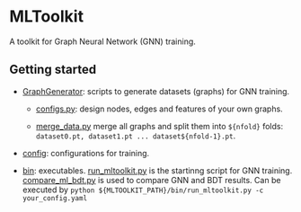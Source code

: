 # MLToolkit

A toolkit for Graph Neural Network (GNN) training.


## Getting started

- [GraphGenerator](GraphGenerator/): scripts to generate datasets (graphs) for GNN training. 
  - [configs.py](GraphGenerator/configs.py): design nodes, edges and features of your own graphs.

  - [merge_data.py](GraphGenerator/merge_data.py) merge all graphs and split them into `${nfold}` folds: `dataset0.pt, dataset1.pt ... dataset${nfold-1}.pt`. 

- [config](config/): configurations for training. 

- [bin](bin/): executables. [run_mltoolkit.py](bin/run_mltoolkit.py) is the startinng script for GNN training. [compare_ml_bdt.py](bin/compare_ml_bdt.py) is used to compare GNN and BDT results. Can be executed by `python ${MLTOOLKIT_PATH}/bin/run_mltoolkit.py -c your_config.yaml`
